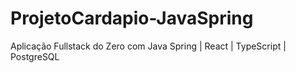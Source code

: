 # ProjetoCardapio-JavaSpring
Aplicação Fullstack do Zero com Java Spring | React | TypeScript | PostgreSQL
